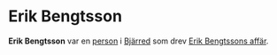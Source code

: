 # Erik Bengtsson

**Erik Bengtsson** var en [person](person) i [Bjärred](Bjärred) som drev [Erik Bengtssons affär](Erik%20Bengtssons%20affär).
